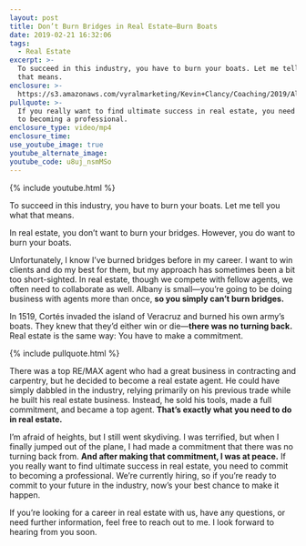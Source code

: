 ```yaml
---
layout: post
title: Don’t Burn Bridges in Real Estate—Burn Boats
date: 2019-02-21 16:32:06
tags:
  - Real Estate
excerpt: >-
  To succeed in this industry, you have to burn your boats. Let me tell you what
  that means.
enclosure: >-
  https://s3.amazonaws.com/vyralmarketing/Kevin+Clancy/Coaching/2019/Albany+Real+Estate+Agent-+Burn+Your+Boats.mp4
pullquote: >-
  If you really want to find ultimate success in real estate, you need to commit
  to becoming a professional.
enclosure_type: video/mp4
enclosure_time:
use_youtube_image: true
youtube_alternate_image:
youtube_code: u8uj_nsmMSo
---
```


{% include youtube.html %}

To succeed in this industry, you have to burn your boats. Let me tell you what that means.

In real estate, you don’t want to burn your bridges. However, you do want to burn your boats.&nbsp;

Unfortunately, I know I’ve burned bridges before in my career. I want to win clients and do my best for them, but my approach has sometimes been a bit too short-sighted. In real estate, though we compete with fellow agents, we often need to collaborate as well. Albany is small—you’re going to be doing business with agents more than once, **so you simply can’t burn bridges.**

In 1519, Cort&eacute;s invaded the island of Veracruz and burned his own army’s boats. They knew that they’d either win or die—**there was no turning back.** Real estate is the same way: You have to make a commitment.

{% include pullquote.html %}

There was a top RE/MAX agent who had a great business in contracting and carpentry, but he decided to become a real estate agent. He could have simply dabbled in the industry, relying primarily on his previous trade while he built his real estate business. Instead, he sold his tools, made a full commitment, and became a top agent. **That’s exactly what you need to do in real estate.**

I’m afraid of heights, but I still went skydiving. I was terrified, but when I finally jumped out of the plane, I had made a commitment that there was no turning back from. **And after making that commitment, I was at peace.** If you really want to find ultimate success in real estate, you need to commit to becoming a professional. We’re currently hiring, so if you’re ready to commit to your future in the industry, now’s your best chance to make it happen.

If you’re looking for a career in real estate with us, have any questions, or need further information, feel free to reach out to me. I look forward to hearing from you soon.